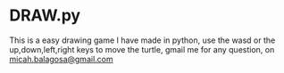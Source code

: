 # DRAW.py
This is a easy drawing game I have made in python, use the wasd or the up,down,left,right keys to move the turtle, gmail me for any question, on micah.balagosa@gmail.com
